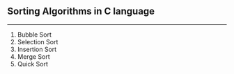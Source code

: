 ## Sorting Algorithms in C language
___
1. Bubble Sort<br>
2. Selection Sort<br>
3. Insertion Sort<br>
4. Merge Sort<br>
5. Quick Sort<br>
